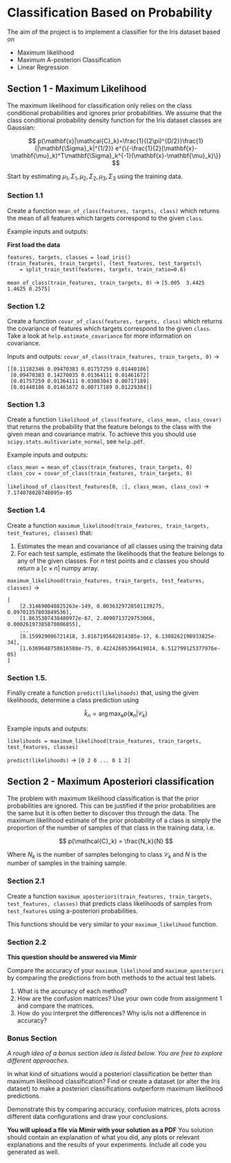 # Classification Based on Probability
The aim of the project is to implement a classifier for the Iris dataset based on
* Maximum likelihood
* Maximum A-posteriori Classification
* Linear Regression

## Section 1 - Maximum Likelihood
The maximum likelihood for classification only relies on the class conditional probabilities and ignores prior probabilities. We assume that the class conditional probability density function for the Iris dataset classes are Gaussian:

$$
p(\mathbf{x}|\mathcal{C}_k)=\frac{1}{(2\pi)^{D/2}}\frac{1}{|\mathbf{\Sigma}_k|^{1/2}} e^{\{-\frac{1}{2}(\mathbf{x}-\mathbf{\mu}_k)^T\mathbf{\Sigma}_k^{-1}(\mathbf{x}-\mathbf{\mu}_k)\}}
$$

Start by estimating $\mu_1, \Sigma_1, \mu_2, \Sigma_2, \mu_3, \Sigma_3$  using the training data.

### Section 1.1
Create a function `mean_of_class(features, targets, class)` which returns the mean of all features which targets correspond to the given `class`.

Example inputs and outputs:

**First load the data**
```
features, targets, classes = load_iris()
(train_features, train_targets), (test_features, test_targets)\
    = split_train_test(features, targets, train_ratio=0.6)
```

`mean_of_class(train_features, train_targets, 0)`
-> `[5.005  3.4425 1.4625 0.2575]`


### Section 1.2
Create a function `covar_of_class(features, targets, class)` which returns the covariance of features which targets correspond to the given `class`. Take a look at `help.estimate_covariance` for more information on covariance.

Inputs and outputs:
`covar_of_class(train_features, train_targets, 0)` ->
```
[[0.11182346 0.09470383 0.01757259 0.01440186]
 [0.09470383 0.14270035 0.01364111 0.01461672]
 [0.01757259 0.01364111 0.03083043 0.00717189]
 [0.01440186 0.01461672 0.00717189 0.01229384]]
```

### Section 1.3
Create a function `likelihood_of_class(feature, class_mean, class_covar)` that returns the probability that the feature belongs to the class with the given mean and covariance matrix. To achieve this you should use `scipy.stats.multivariate_normal`, see `help.pdf`.

Example inputs and outputs:
```
class_mean = mean_of_class(train_features, train_targets, 0)
class_cov = covar_of_class(train_features, train_targets, 0)
```
`likelihood_of_class(test_features[0, :], class_mean, class_cov)` -> `7.174078020748095e-85`

### Section 1.4
Create a function `maximum_likelihood(train_features, train_targets, test_features, classes)` that:
1. Estimates the mean and covariance of all classes using the training data
2. For each test sample, estimate the likelihoods that the feature belongs to any of the given classes. For $n$ test points and $c$ classes you should return a $[c \times n]$ numpy array.

`maximum_likelihood(train_features, train_targets, test_features, classes)` ->
```
[
    [2.314690048825263e-149, 0.0036329728501139275, 0.09701357803849536],
    [1.8635307438480972e-67, 2.4090713729753066, 0.00026197385870806855],
    ...
    [8.159929006721418, 3.8167195682014385e-17, 6.1308262198933825e-34],
    [1.6369648758616588e-75, 0.42242605396419014, 6.512799125377976e-05]
]
```


### Section 1.5.
Finally create a function `predict(likelihoods)` that, using the given likelihoods, determine a class prediction using

$$\hat{k}_n=\arg \max_k p(\mathbf{x}_n|\mathcal{C}_k)$$

Example inputs and outputs:

```
likelihoods = maximum_likelihood(train_features, train_targets, test_features, classes)
```
`predict(likelihoods)` -> `[0 2 0 ... 0 1 2]`


## Section 2 - Maximum Aposteriori classification
The problem with maximum likelihood classification is that the prior probabilities are ignored. This can be justified if the prior probabilities are the same but it is often better to discover this through the data. The maximum likelihood estimate of the prior probability of a class is simply the proportion of the number of samples of that class in the training data, i.e.

$$
    p(\mathcal{C}_k) = \frac{N_k}{N}
$$

Where $N_k$ is the number of samples belonging to class  $\mathcal{C}_k$ and $N$ is the number of samples in the training sample.

### Section 2.1
Create a function `maximum_aposteriori(train_features, train_targets, test_features, classes)`
that predicts class likelihoods of samples from `test_features` using a-posteriori probabilities.

This functions should be very similar to your `maximum_likelihood` function.

### Section 2.2
**This question should be answered via Mimir**

Compare the accuracy of your `maximum_likelihood` and `maximum_aposteriori` by comparing the predictions from both methods to the actual test labels.

1. What is the accuracy of each method?
2. How are the confusion matrices? Use your own code from assignment 1 and compare the matrices.
3. How do you interpret the differences? Why is/is not a difference in accuracy?

### Bonus Section
*A rough idea of a bonus section idea is listed below. You are free to explore different approaches.*

In what kind of situations would a posteriori classification be better than maximum likelihood classification? Find or create a dataset (or alter the Iris dataset) to make a posteriori classifications outperform maximum likelihood predictions.

Demonstrate this by comparing accuracy, confusion matrices, plots across different data configurations and draw your conclusions.

**You will upload a file via Mimir with your solution as a PDF**
You solution should contain an explanation of what you did, any plots or relevant explanations and the results of your experiments. Include all code you generated as well.

